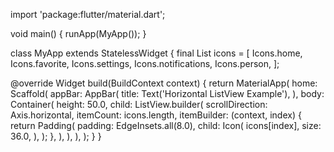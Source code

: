 import 'package:flutter/material.dart';

void main() {
  runApp(MyApp());
}

class MyApp extends StatelessWidget {
  final List<IconData> icons = [
    Icons.home,
    Icons.favorite,
    Icons.settings,
    Icons.notifications,
    Icons.person,
  ];

  @override
  Widget build(BuildContext context) {
    return MaterialApp(
      home: Scaffold(
        appBar: AppBar(
          title: Text('Horizontal ListView Example'),
        ),
        body: Container(
          height: 50.0,
          child: ListView.builder(
            scrollDirection: Axis.horizontal,
            itemCount: icons.length,
            itemBuilder: (context, index) {
              return Padding(
                padding: EdgeInsets.all(8.0),
                child: Icon(
                  icons[index],
                  size: 36.0,
                ),
              );
            },
          ),
        ),
      ),
    );
  }
}
